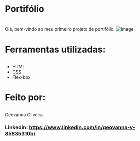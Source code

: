 # **Portifólio** <h1>
Olá, bem-vindo ao meu primeiro projeto de portifólio.
![image](https://github.com/eugegeeh/projeto.apresentacao/assets/91862134/5024fc96-cd89-450d-8e98-0ed98de76983)

# **Ferramentas utilizadas:** <h2>
* HTML
* CSS
* Flex-box

# **Feito por:** <h2>
Geovanna Oliveira <h3>
Linkedin: <https://www.linkedin.com/in/geovanna-v-85835310b/>
